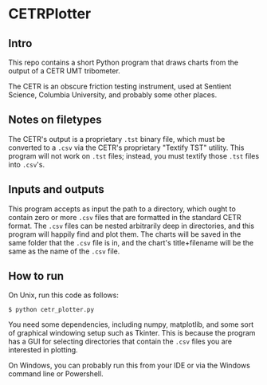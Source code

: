 CETRPlotter
===========
## Intro

This repo contains a short Python program that draws charts from the output of a CETR UMT tribometer. 

The CETR is an obscure friction testing instrument, used at Sentient Science, Columbia University, and probably some other places.

## Notes on filetypes

The CETR's output is a proprietary ```.tst``` binary file, which must be converted to a ```.csv``` via the CETR's proprietary "Textify TST" utility. This program will not work on ```.tst``` files; instead, you must textify those ```.tst``` files into ```.csv```'s. 

## Inputs and outputs

This program accepts as input the path to a directory, which ought to contain zero or more ```.csv``` files that are formatted in the standard CETR format. The ```.csv``` files can be nested arbitrarily deep in directories, and this program will happily find and plot them. The charts will be saved in the same folder that the ```.csv``` file is in, and the chart's title+filename will be the same as the name of the ```.csv``` file. 

## How to run
On Unix, run this code as follows:
```
$ python cetr_plotter.py 
```
You need some dependencies, including numpy, matplotlib, and some sort of graphical windowing setup such as Tkinter. This is because the program has a GUI for selecting directories that contain the ```.csv``` files you are interested in plotting. 

On Windows, you can probably run this from your IDE or via the Windows command line or Powershell.